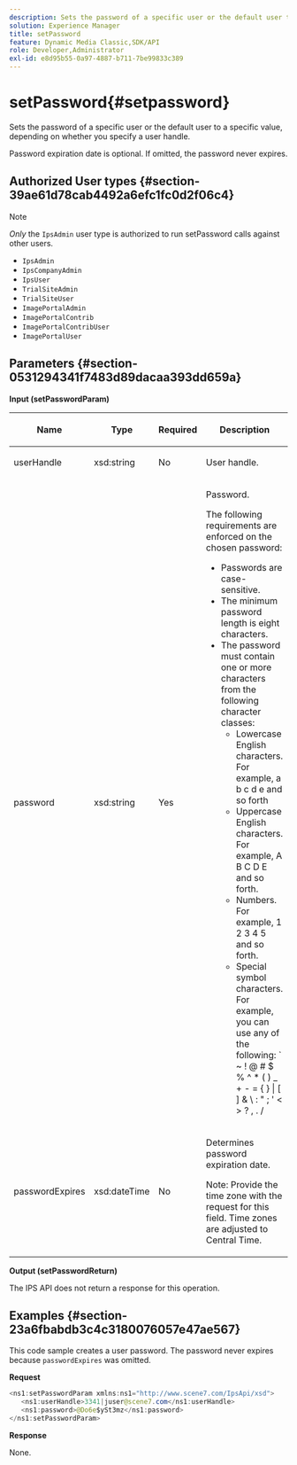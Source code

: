 ```yaml
---
description: Sets the password of a specific user or the default user to a specific value, depending on whether you specify a user handle.
solution: Experience Manager
title: setPassword
feature: Dynamic Media Classic,SDK/API
role: Developer,Administrator
exl-id: e8d95b55-0a97-4887-b711-7be99833c389
---
```

# setPassword{#setpassword}

Sets the password of a specific user or the default user to a specific value, depending on whether you specify a user handle.

 Password expiration date is optional. If omitted, the password never expires. 

## Authorized User types {#section-39ae61d78cab4492a6efc1fc0d2f06c4}

>[!NOTE]
>
>*Only* the `IpsAdmin` user type is authorized to run setPassword calls against other users.

* `IpsAdmin` 
* `IpsCompanyAdmin` 
* `IpsUser` 
* `TrialSiteAdmin` 
* `TrialSiteUser` 
* `ImagePortalAdmin` 
* `ImagePortalContrib` 
* `ImagePortalContribUser` 
* `ImagePortalUser`

## Parameters {#section-0531294341f7483d89dacaa393dd659a}

**Input (setPasswordParam)** 

<table id="table_BF54512811344E0B979C5070354E8048"> 
 <thead> 
  <tr> 
   <th colname="col1" class="entry"> <p>Name </p> </th> 
   <th colname="col2" class="entry"> <p>Type </p> </th> 
   <th colname="col3" class="entry"> <p>Required </p> </th> 
   <th colname="col4" class="entry"> <p>Description </p> </th> 
  </tr> 
 </thead>
 <tbody> 
  <tr> 
   <td colname="col1"> <p> <span class="codeph"> <span class="varname"> userHandle </span> </span> </p> </td> 
   <td colname="col2"> <p> <span class="codeph"> xsd:string </span> </p> </td> 
   <td colname="col3"> <p>No </p> </td> 
   <td colname="col4"> <p>User handle. </p> </td> 
  </tr> 
  <tr> 
   <td colname="col1"> <p> <span class="codeph"> <span class="varname"> password </span> </span> </p> </td> 
   <td colname="col2"> <p> <span class="codeph"> xsd:string </span> </p> </td> 
   <td colname="col3"> <p>Yes </p> </td> 
   <td colname="col4"> <p>Password. </p> <p>The following requirements are enforced on the chosen password: </p> <p> 
     <ul id="ul_E5BE3621127C476788412174584075B3"> 
      <li id="li_0132852AFD774659A0224C450F19418C">Passwords are case-sensitive. </li> 
      <li id="li_71224B3A89C8461AB689BAD383EC8CEA">The minimum password length is eight characters. </li> 
      <li id="li_C21B6843EA734D1ABE0580185F775408">The password must contain one or more characters from the following character classes: 
       <ul id="ul_D5D3911AD6214035BBD2AB8350A459C7"> 
        <li id="li_6E3F084100104F2CBCF130EF8852C7B7">Lowercase English characters. For example, <span class="codeph"> a b c d e </span> and so forth </li> 
        <li id="li_1FDED8D7348842BC857320D797D41217">Uppercase English characters. For example, <span class="codeph"> A B C D E </span> and so forth. </li> 
        <li id="li_C3C4D5412AA749F3B78F37B2B696CF80">Numbers. For example, <span class="codeph"> 1 2 3 4 5 </span> and so forth. </li> 
        <li id="li_2730798F26E74B878BEDE510CD06D8DD">Special symbol characters. For example, you can use any of the following: <span class="codeph"> ` ~ ! @ # $ % ^ * ( ) _ + - = { } | [ ] &amp; \ : " ; ' &lt; &gt; ? , . / </span> </li> 
       </ul> </li> 
     </ul> </p> </td> 
  </tr> 
  <tr> 
   <td colname="col1"> <p> <span class="codeph"> <span class="varname"> passwordExpires </span> </span> </p> </td> 
   <td colname="col2"> <p> <span class="codeph"> xsd:dateTime </span> </p> </td> 
   <td colname="col3"> <p>No </p> </td> 
   <td colname="col4"> <p>Determines password expiration date. <p>Note:  Provide the time zone with the request for this field. Time zones are adjusted to Central Time. </p> </p> </td> 
  </tr> 
 </tbody> 
</table>

**Output (setPasswordReturn)**

The IPS API does not return a response for this operation.

## Examples {#section-23a6fbabdb3c4c3180076057e47ae567}

This code sample creates a user password. The password never expires because `passwordExpires` was omitted.

**Request** 

```java
<ns1:setPasswordParam xmlns:ns1="http://www.scene7.com/IpsApi/xsd">  
   <ns1:userHandle>3341|juser@scene7.com</ns1:userHandle> 
   <ns1:password>@Do6e$ySt3mz</ns1:password> 
</ns1:setPasswordParam>
```

**Response**

None.

